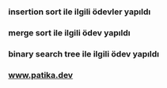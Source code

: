 ### insertion sort ile ilgili ödevler yapıldı
### merge sort ile ilgili ödev yapıldı
### binary search tree ile ilgili ödev yapıldı

 ### www.patika.dev